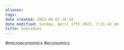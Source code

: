 ```yaml
---
aliases: 
tags: 
date created: 2022-04-03 16:14
date modified: Sunday, April 17th 2022, 7:21:42 pm
title: Subsidies
---
```


#microeconomics #economics
